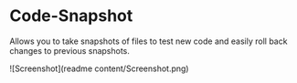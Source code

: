 # Code-Snapshot
Allows you to take snapshots of files to test new code and easily roll back changes to previous snapshots.

![Screenshot](readme content/Screenshot.png)
